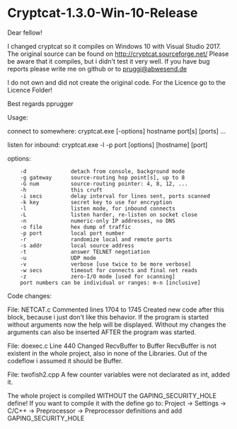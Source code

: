 # Cryptcat-1.3.0-Win-10-Release

Dear fellow!

I changed cryptcat so it compiles on Windows 10 with Visual Studio 2017.
The original source can be found on http://cryptcat.sourceforge.net/
Please be aware that it compiles, but i didn't test it very well.
If you have bug reports please write me on github or to pruggi@abwesend.de

I do not own and did not create the original code.
For the Licence go to the Licence Folder!

Best regards pprugger



Usage:

connect to somewhere:   cryptcat.exe [-options] hostname port[s] [ports] ...

listen for inbound:     cryptcat.exe -l -p port [options] [hostname] [port]

options:

        -d              detach from console, background mode
        -g gateway      source-routing hop point[s], up to 8
        -G num          source-routing pointer: 4, 8, 12, ...
        -h              this cruft
        -i secs         delay interval for lines sent, ports scanned
        -k key          secret key to use for encryption
        -l              listen mode, for inbound connects
        -L              listen harder, re-listen on socket close
        -n              numeric-only IP addresses, no DNS
        -o file         hex dump of traffic
        -p port         local port number
        -r              randomize local and remote ports
        -s addr         local source address
        -t              answer TELNET negotiation
        -u              UDP mode
        -v              verbose [use twice to be more verbose]
        -w secs         timeout for connects and final net reads
        -z              zero-I/O mode [used for scanning]
        port numbers can be individual or ranges: m-n [inclusive]


Code changes:

File: NETCAT.c
Commented lines 1704 to 1745
Created new code after this block, because i just don't like this behavior.
If the program is started without arguments now the help will be displayed.
Without my changes the arguments can also be inserted AFTER the program was started.

File: doexec.c
Line 440
Changed RecvBuffer to Buffer
RecvBuffer is not existent in the whole project, also in none of the Libraries.
Out of the codeflow i assumed it should be Buffer.

File: twofish2.cpp
A few counter variables were not declarated as int, added it. 


The whole project is compiled WITHOUT the GAPING_SECURITY_HOLE define!
If you want to compile it with the define go to:
Project -> Settings -> C/C++ -> Preprocessor -> Preprocessor definitions 
and add 
GAPING_SECURITY_HOLE


